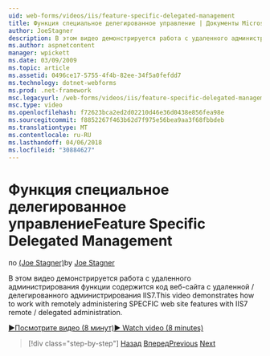 ```yaml
---
uid: web-forms/videos/iis/feature-specific-delegated-management
title: Функция специальное делегированное управление | Документы Microsoft
author: JoeStagner
description: В этом видео демонстрируется работа с удаленного администрирования функции содержится код веб-сайта с удаленной / делегированного администрирования IIS7.
ms.author: aspnetcontent
manager: wpickett
ms.date: 03/09/2009
ms.topic: article
ms.assetid: 0496ce17-5755-4f4b-82ee-34f5a0fefdd7
ms.technology: dotnet-webforms
ms.prod: .net-framework
msc.legacyurl: /web-forms/videos/iis/feature-specific-delegated-management
msc.type: video
ms.openlocfilehash: f72623bca2ed2d02210d46e36d0438e856fea98e
ms.sourcegitcommit: f8852267f463b62d7f975e56bea9aa3f68fbbdeb
ms.translationtype: MT
ms.contentlocale: ru-RU
ms.lasthandoff: 04/06/2018
ms.locfileid: "30884627"
---
```

<a name="feature-specific-delegated-management"></a><span data-ttu-id="97a2b-103">Функция специальное делегированное управление</span><span class="sxs-lookup"><span data-stu-id="97a2b-103">Feature Specific Delegated Management</span></span>
====================
<span data-ttu-id="97a2b-104">по [(Joe Stagner)](https://github.com/JoeStagner)</span><span class="sxs-lookup"><span data-stu-id="97a2b-104">by [Joe Stagner](https://github.com/JoeStagner)</span></span>

<span data-ttu-id="97a2b-105">В этом видео демонстрируется работа с удаленного администрирования функции содержится код веб-сайта с удаленной / делегированного администрирования IIS7.</span><span class="sxs-lookup"><span data-stu-id="97a2b-105">This video demonstrates how to work with remotely administering SPECFIC web site features with IIS7 remote / delegated administration.</span></span>

[<span data-ttu-id="97a2b-106">&#9654;Посмотрите видео (8 минут)</span><span class="sxs-lookup"><span data-stu-id="97a2b-106">&#9654; Watch video (8 minutes)</span></span>](https://channel9.msdn.com/Blogs/ASP-NET-Site-Videos/feature-specific-delegated-management)

> [!div class="step-by-step"]
> <span data-ttu-id="97a2b-107">[Назад](working-with-iis7-deligated-admin.md)
> [Вперед](troubleshooting-production-aspnet-apps.md)</span><span class="sxs-lookup"><span data-stu-id="97a2b-107">[Previous](working-with-iis7-deligated-admin.md)
[Next](troubleshooting-production-aspnet-apps.md)</span></span>
